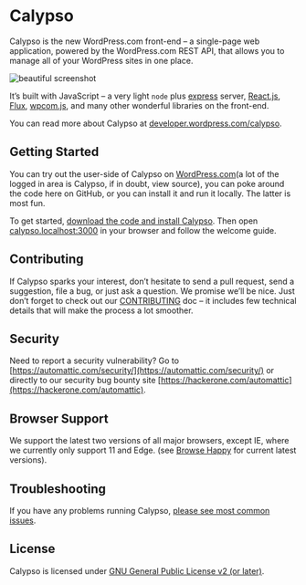 # Calypso

Calypso is the new WordPress.com front-end – a single-page web application, powered by the WordPress.com REST API, that allows you to manage all of your WordPress sites in one place.

![beautiful screenshot](https://developer.wordpress.com/wp-content/themes/a8c/wpcomdev3/calypso/images/speed.png)

It’s built with JavaScript – a very light `node` plus [express](http://expressjs.com) server, [React.js](https://facebook.github.io/react/), [Flux](https://facebook.github.io/flux/), [wpcom.js](http://wpcomjs.com), and many other wonderful libraries on the front-end.

You can read more about Calypso at [developer.wordpress.com/calypso](https://developer.wordpress.com/calypso/).

## Getting Started

You can try out the user-side of Calypso on [WordPress.com](https://wordpress.com/)(a lot of the logged in area is Calypso, if in doubt, view source), you can poke around the code here on GitHub, or you can install it and run it locally. The latter is most fun.

To get started, [download the code and install Calypso](docs/install.md). Then open [calypso.localhost:3000](http://calypso.localhost:3000/) in your browser and follow the welcome guide.

## Contributing

If Calypso sparks your interest, don’t hesitate to send a pull request, send a suggestion, file a bug, or just ask a question. We promise we’ll be nice. Just don’t forget to check out our [CONTRIBUTING](CONTRIBUTING.md) doc – it includes few technical details that will make the process a lot smoother.

## Security

Need to report a security vulnerability? Go to [https://automattic.com/security/](https://automattic.com/security/) or directly to our security bug bounty site [https://hackerone.com/automattic](https://hackerone.com/automattic).

## Browser Support

We support the latest two versions of all major browsers, except  IE, where we currently only support 11 and Edge.  (see [Browse Happy](http://browsehappy.com) for current latest versions).

## Troubleshooting

If you have any problems running Calypso, [please see most common issues](./docs/troubleshooting.md).

## License

Calypso is licensed under [GNU General Public License v2 (or later)](./LICENSE.md).
